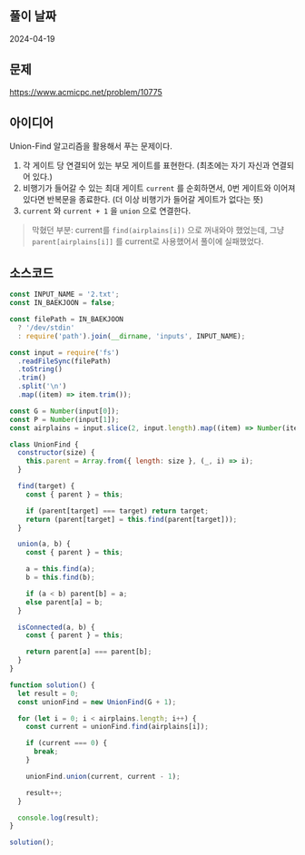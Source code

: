 ## 풀이 날짜

2024-04-19

## 문제

https://www.acmicpc.net/problem/10775

## 아이디어

Union-Find 알고리즘을 활용해서 푸는 문제이다.

1. 각 게이트 당 연결되어 있는 부모 게이트를 표현한다. (최초에는 자기 자신과 연결되어 있다.)
2. 비행기가 들어갈 수 있는 최대 게이트 `current` 를 순회하면서, 0번 게이트와 이어져있다면 반복문을 종료한다. (더 이상 비행기가 들어갈 게이트가 없다는 뜻)
3. `current` 와 `current + 1` 을 `union` 으로 연결한다.

> 막혔던 부분: current를 `find(airplains[i])` 으로 꺼내와야 했었는데, 그냥 `parent[airplains[i]]` 를 current로 사용했어서 풀이에 실패했었다.

## 소스코드

```js
const INPUT_NAME = '2.txt';
const IN_BAEKJOON = false;

const filePath = IN_BAEKJOON
  ? '/dev/stdin'
  : require('path').join(__dirname, 'inputs', INPUT_NAME);

const input = require('fs')
  .readFileSync(filePath)
  .toString()
  .trim()
  .split('\n')
  .map((item) => item.trim());

const G = Number(input[0]);
const P = Number(input[1]);
const airplains = input.slice(2, input.length).map((item) => Number(item));

class UnionFind {
  constructor(size) {
    this.parent = Array.from({ length: size }, (_, i) => i);
  }

  find(target) {
    const { parent } = this;

    if (parent[target] === target) return target;
    return (parent[target] = this.find(parent[target]));
  }

  union(a, b) {
    const { parent } = this;

    a = this.find(a);
    b = this.find(b);

    if (a < b) parent[b] = a;
    else parent[a] = b;
  }

  isConnected(a, b) {
    const { parent } = this;

    return parent[a] === parent[b];
  }
}

function solution() {
  let result = 0;
  const unionFind = new UnionFind(G + 1);

  for (let i = 0; i < airplains.length; i++) {
    const current = unionFind.find(airplains[i]);

    if (current === 0) {
      break;
    }

    unionFind.union(current, current - 1);

    result++;
  }

  console.log(result);
}

solution();
```
